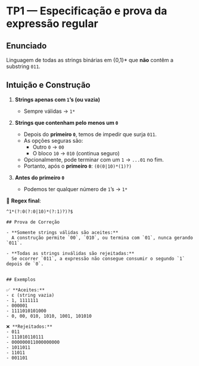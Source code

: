# TP1 — Especificação e prova da expressão regular

## Enunciado
Linguagem de todas as strings binárias em {0,1}* que **não** contêm a substring `011`.

## Intuição e Construção

1. **Strings apenas com `1`’s (ou vazia)**  
   - Sempre válidas → `1*`

2. **Strings que contenham pelo menos um `0`**  
   - Depois do **primeiro `0`**, temos de impedir que surja `011`.  
   - As opções seguras são:  
     - Outro `0` → `00`  
     - O bloco `10` → `010` (continua seguro)  
   - Opcionalmente, pode terminar com um `1` → `...01` no fim.  
   - Portanto, após o **primeiro `0`**: `(0(0|10)*(1)?)`

3. **Antes do primeiro `0`**  
   - Podemos ter qualquer número de `1`’s → `1*`

🔹 **Regex final**:  
```regex
^1*(?:0(?:0|10)*(?:1)?)?$

## Prova de Correção

- **Somente strings válidas são aceites:**  
  A construção permite `00`, `010`, ou termina com `01`, nunca gerando `011`.  

- **Todas as strings inválidas são rejeitadas:**  
  Se ocorrer `011`, a expressão não consegue consumir o segundo `1` depois de `0`.  


## Exemplos

✅ **Aceites:**  
- ε (string vazia)  
- 1, 1111111  
- 000001  
- 1111010101000  
- 0, 00, 010, 1010, 1001, 101010  

❌ **Rejeitados:**  
- 011  
- 111010110111  
- 000000011000000000  
- 1011011  
- 11011  
- 001101


